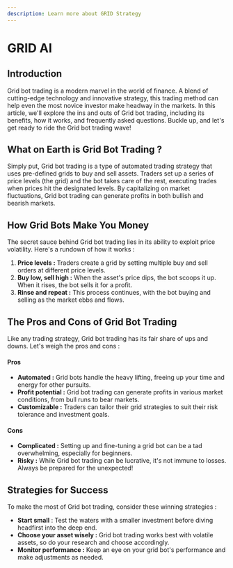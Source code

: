 ```yaml
---
description: Learn more about GRID Strategy
---
```


# GRID AI

## Introduction

Grid bot trading is a modern marvel in the world of finance. A blend of cutting-edge technology and innovative strategy, this trading method can help even the most novice investor make headway in the markets. In this article, we'll explore the ins and outs of Grid bot trading, including its benefits, how it works, and frequently asked questions. Buckle up, and let's get ready to ride the Grid bot trading wave!

## What on Earth is Grid Bot Trading ?

Simply put, Grid bot trading is a type of automated trading strategy that uses pre-defined grids to buy and sell assets. Traders set up a series of price levels (the grid) and the bot takes care of the rest, executing trades when prices hit the designated levels. By capitalizing on market fluctuations, Grid bot trading can generate profits in both bullish and bearish markets.

## How Grid Bots Make You Money

The secret sauce behind Grid bot trading lies in its ability to exploit price volatility. Here's a rundown of how it works :

1. **Price levels :** Traders create a grid by setting multiple buy and sell orders at different price levels.
2. **Buy low, sell high :** When the asset's price dips, the bot scoops it up. When it rises, the bot sells it for a profit.
3. **Rinse and repeat :** This process continues, with the bot buying and selling as the market ebbs and flows.

## The Pros and Cons of Grid Bot Trading

Like any trading strategy, Grid bot trading has its fair share of ups and downs. Let's weigh the pros and cons :

#### Pros

* **Automated :** Grid bots handle the heavy lifting, freeing up your time and energy for other pursuits.
* **Profit potential :** Grid bot trading can generate profits in various market conditions, from bull runs to bear markets.
* **Customizable :** Traders can tailor their grid strategies to suit their risk tolerance and investment goals.

#### Cons

* **Complicated :** Setting up and fine-tuning a grid bot can be a tad overwhelming, especially for beginners.
* **Risky :** While Grid bot trading can be lucrative, it's not immune to losses. Always be prepared for the unexpected!

## Strategies for Success

To make the most of Grid bot trading, consider these winning strategies :

* **Start small** : Test the waters with a smaller investment before diving headfirst into the deep end.
* **Choose your asset wisely :** Grid bot trading works best with volatile assets, so do your research and choose accordingly.
* **Monitor performance :** Keep an eye on your grid bot's performance and make adjustments as needed.
